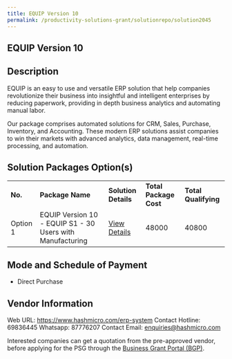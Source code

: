 ```yaml
---
title: EQUIP Version 10
permalink: /productivity-solutions-grant/solutionrepo/solution2045
---
```


## EQUIP Version 10

## Description

EQUIP is an easy to use and versatile ERP solution that help companies revolutionize their business into insightful and intelligent enterprises by reducing paperwork, providing in depth business analytics and automating manual labor. 

Our package comprises automated solutions for CRM, Sales, Purchase, Inventory, and Accounting. These modern ERP solutions assist companies to win their markets with advanced analytics, data management, real-time processing, and automation.

## Solution Packages Option(s)

<table>
<tr>
<td><b>No.</b></td>
<td><b>Package Name</b></td>
<td><b>Solution Details</b></td>
<td><b>Total Package Cost</b></td>
<td><b>Total Qualifying</b></td>
</tr>
<tr>
<td>Option 1</td>
<td>EQUIP Version 10 - EQUIP S1 - 30 Users with Manufacturing</td>
<td><a href='https://www.gobusiness.gov.sg/images/psg/20200831_Desensitised_Annex_3_Part_5.pdf'>View Details</a></td>
<td>48000</td>
<td>40800</td>
</tr>
</table>

## Mode and Schedule of Payment

 - Direct Purchase

## Vendor Information

 Web URL: https://www.hashmicro.com/erp-system 
Contact Hotline: 69836445
Whatsapp: 87776207
Contact Email: enquiries@hashmicro.com 


Interested companies can get a quotation from the pre-approved vendor, before applying for the PSG through the <a href='https://www.businessgrants.gov.sg/'>Business Grant Portal (BGP)</a>.
<script src="/jquery/resize-tables.js"></script>
